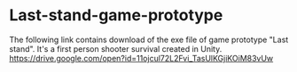 # Last-stand-game-prototype

The following link contains download of the exe file of game prototype "Last stand".
It's a first person shooter survival created in Unity.
https://drive.google.com/open?id=11ojcul72L2Fvi_TasUlKGjiKOiM83vUw
